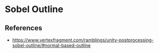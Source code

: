 # Sobel Outline

## References

- https://www.vertexfragment.com/ramblings/unity-postprocessing-sobel-outline/#normal-based-outline
